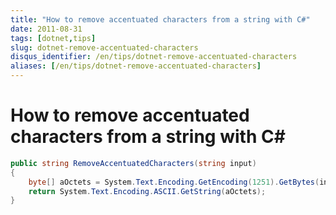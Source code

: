 ```yaml
---
title: "How to remove accentuated characters from a string with C#"
date: 2011-08-31
tags: [dotnet,tips]
slug: dotnet-remove-accentuated-characters
disqus_identifier: /en/tips/dotnet-remove-accentuated-characters
aliases: [/en/tips/dotnet-remove-accentuated-characters]
---
```

# How to remove accentuated characters from a string with C#

```csharp
public string RemoveAccentuatedCharacters(string input)
{
	byte[] aOctets = System.Text.Encoding.GetEncoding(1251).GetBytes(input);
	return System.Text.Encoding.ASCII.GetString(aOctets);
}
```

